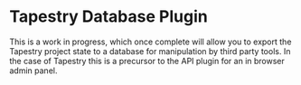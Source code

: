 # Tapestry Database Plugin

This is a work in progress, which once complete will allow you to export the Tapestry project state to a database for manipulation by third party tools. In the case of Tapestry this is a precursor to the API plugin for an in browser admin panel.
